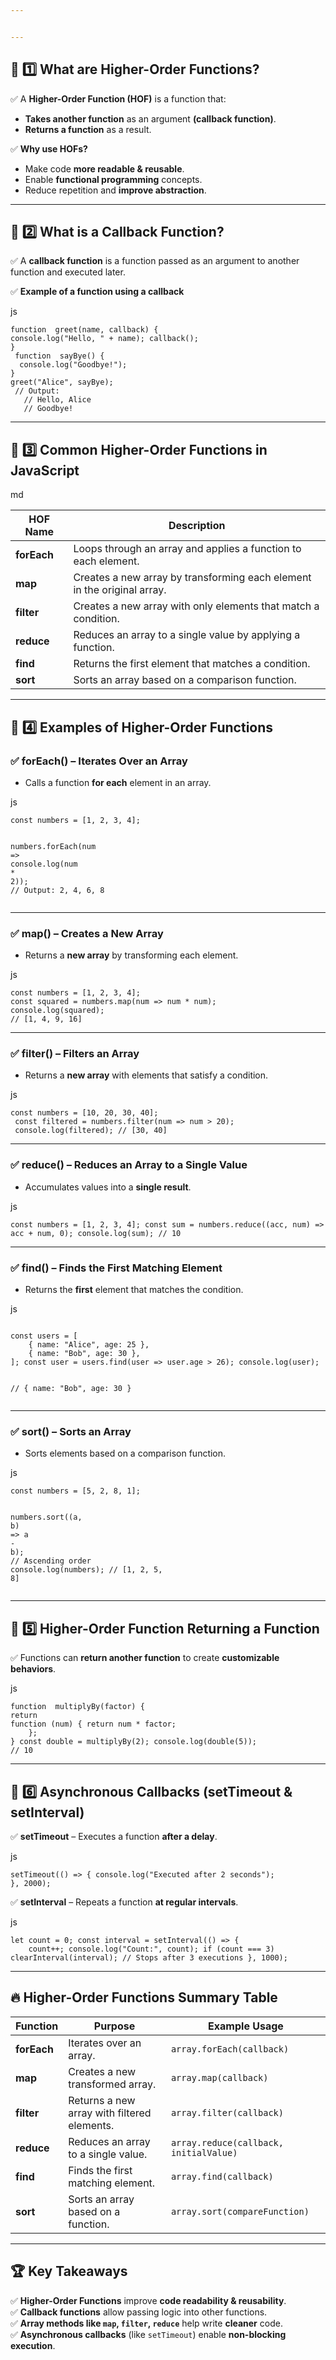 ```yaml
---


---
```


<h2 id="🔹-1️⃣-what-are-higher-order-functions">🔹 1️⃣ <strong>What are Higher-Order Functions?</strong></h2>
<p>✅ A <strong>Higher-Order Function (HOF)</strong> is a function that:</p>
<ul>
<li><strong>Takes another function</strong> as an argument <strong>(callback function)</strong>.</li>
<li><strong>Returns a function</strong> as a result.</li>
</ul>
<p>✅ <strong>Why use HOFs?</strong></p>
<ul>
<li>Make code <strong>more readable &amp; reusable</strong>.</li>
<li>Enable <strong>functional programming</strong> concepts.</li>
<li>Reduce repetition and <strong>improve abstraction</strong>.</li>
</ul>
<hr>
<h2 id="🔹-2️⃣-what-is-a-callback-function">🔹 2️⃣ <strong>What is a Callback Function?</strong></h2>
<p>✅ A <strong>callback function</strong> is a function passed as an argument to another function and executed later.</p>
<p>✅ <strong>Example of a function using a callback</strong></p>
<p>js</p>
<pre class=" language-js"><code class="prism  language-js"><span class="token keyword">function</span>  <span class="token function">greet</span><span class="token punctuation">(</span>name<span class="token punctuation">,</span> callback<span class="token punctuation">)</span> <span class="token punctuation">{</span> 
console<span class="token punctuation">.</span><span class="token function">log</span><span class="token punctuation">(</span><span class="token string">"Hello, "</span> <span class="token operator">+</span> name<span class="token punctuation">)</span><span class="token punctuation">;</span> <span class="token function">callback</span><span class="token punctuation">(</span><span class="token punctuation">)</span><span class="token punctuation">;</span>
<span class="token punctuation">}</span>
 <span class="token keyword">function</span>  <span class="token function">sayBye</span><span class="token punctuation">(</span><span class="token punctuation">)</span> <span class="token punctuation">{</span>
  console<span class="token punctuation">.</span><span class="token function">log</span><span class="token punctuation">(</span><span class="token string">"Goodbye!"</span><span class="token punctuation">)</span><span class="token punctuation">;</span>
<span class="token punctuation">}</span> 
<span class="token function">greet</span><span class="token punctuation">(</span><span class="token string">"Alice"</span><span class="token punctuation">,</span> sayBye<span class="token punctuation">)</span><span class="token punctuation">;</span>
 <span class="token comment">// Output:</span>
   <span class="token comment">// Hello, Alice </span>
   <span class="token comment">// Goodbye!</span>
</code></pre>
<hr>
<h2 id="🔹-3️⃣-common-higher-order-functions-in-javascript">🔹 3️⃣ <strong>Common Higher-Order Functions in JavaScript</strong></h2>
<p>md</p>

<table>
<thead>
<tr>
<th>HOF Name</th>
<th>Description</th>
</tr>
</thead>
<tbody>
<tr>
<td><strong>forEach</strong></td>
<td>Loops through an array and applies a function to each element.</td>
</tr>
<tr>
<td><strong>map</strong></td>
<td>Creates a new array by transforming each element in the original array.</td>
</tr>
<tr>
<td><strong>filter</strong></td>
<td>Creates a new array with only elements that match a condition.</td>
</tr>
<tr>
<td><strong>reduce</strong></td>
<td>Reduces an array to a single value by applying a function.</td>
</tr>
<tr>
<td><strong>find</strong></td>
<td>Returns the first element that matches a condition.</td>
</tr>
<tr>
<td><strong>sort</strong></td>
<td>Sorts an array based on a comparison function.</td>
</tr>
</tbody>
</table><hr>
<h2 id="🔹-4️⃣-examples-of-higher-order-functions">🔹 4️⃣ <strong>Examples of Higher-Order Functions</strong></h2>
<h3 id="✅-foreach-–-iterates-over-an-array">✅ <strong>forEach()</strong> – Iterates Over an Array</h3>
<ul>
<li>Calls a function <strong>for each</strong> element in an array.</li>
</ul>
<p>js</p>
<pre class=" language-js"><code class="prism  language-js"><span class="token keyword">const</span> numbers <span class="token operator">=</span> <span class="token punctuation">[</span><span class="token number">1</span><span class="token punctuation">,</span> <span class="token number">2</span><span class="token punctuation">,</span> <span class="token number">3</span><span class="token punctuation">,</span> <span class="token number">4</span><span class="token punctuation">]</span><span class="token punctuation">;</span>

numbers<span class="token punctuation">.</span><span class="token function">forEach</span><span class="token punctuation">(</span>num <span class="token operator">=&gt;</span> console<span class="token punctuation">.</span><span class="token function">log</span><span class="token punctuation">(</span>num <span class="token operator">*</span> <span class="token number">2</span><span class="token punctuation">)</span><span class="token punctuation">)</span><span class="token punctuation">;</span> 
<span class="token comment">// Output: 2, 4, 6, 8</span>
</code></pre>
<hr>
<h3 id="✅-map-–-creates-a-new-array">✅ <strong>map()</strong> – Creates a New Array</h3>
<ul>
<li>Returns a <strong>new array</strong> by transforming each element.</li>
</ul>
<p>js</p>
<pre class=" language-js"><code class="prism  language-js"><span class="token keyword">const</span> numbers <span class="token operator">=</span> <span class="token punctuation">[</span><span class="token number">1</span><span class="token punctuation">,</span> <span class="token number">2</span><span class="token punctuation">,</span> <span class="token number">3</span><span class="token punctuation">,</span> <span class="token number">4</span><span class="token punctuation">]</span><span class="token punctuation">;</span> 
<span class="token keyword">const</span> squared <span class="token operator">=</span> numbers<span class="token punctuation">.</span><span class="token function">map</span><span class="token punctuation">(</span>num <span class="token operator">=&gt;</span> num <span class="token operator">*</span> num<span class="token punctuation">)</span><span class="token punctuation">;</span>
console<span class="token punctuation">.</span><span class="token function">log</span><span class="token punctuation">(</span>squared<span class="token punctuation">)</span><span class="token punctuation">;</span> 
<span class="token comment">// [1, 4, 9, 16]</span>
</code></pre>
<hr>
<h3 id="✅-filter-–-filters-an-array">✅ <strong>filter()</strong> – Filters an Array</h3>
<ul>
<li>Returns a <strong>new array</strong> with elements that satisfy a condition.</li>
</ul>
<p>js</p>
<pre class=" language-js"><code class="prism  language-js"><span class="token keyword">const</span> numbers <span class="token operator">=</span> <span class="token punctuation">[</span><span class="token number">10</span><span class="token punctuation">,</span> <span class="token number">20</span><span class="token punctuation">,</span> <span class="token number">30</span><span class="token punctuation">,</span> <span class="token number">40</span><span class="token punctuation">]</span><span class="token punctuation">;</span>
 <span class="token keyword">const</span> filtered <span class="token operator">=</span> numbers<span class="token punctuation">.</span><span class="token function">filter</span><span class="token punctuation">(</span>num <span class="token operator">=&gt;</span> num <span class="token operator">&gt;</span> <span class="token number">20</span><span class="token punctuation">)</span><span class="token punctuation">;</span>
 console<span class="token punctuation">.</span><span class="token function">log</span><span class="token punctuation">(</span>filtered<span class="token punctuation">)</span><span class="token punctuation">;</span> <span class="token comment">// [30, 40]</span>
</code></pre>
<hr>
<h3 id="✅-reduce-–-reduces-an-array-to-a-single-value">✅ <strong>reduce()</strong> – Reduces an Array to a Single Value</h3>
<ul>
<li>Accumulates values into a <strong>single result</strong>.</li>
</ul>
<p>js</p>
<pre class=" language-js"><code class="prism  language-js"><span class="token keyword">const</span> numbers <span class="token operator">=</span> <span class="token punctuation">[</span><span class="token number">1</span><span class="token punctuation">,</span> <span class="token number">2</span><span class="token punctuation">,</span> <span class="token number">3</span><span class="token punctuation">,</span> <span class="token number">4</span><span class="token punctuation">]</span><span class="token punctuation">;</span> <span class="token keyword">const</span> sum <span class="token operator">=</span> numbers<span class="token punctuation">.</span><span class="token function">reduce</span><span class="token punctuation">(</span><span class="token punctuation">(</span>acc<span class="token punctuation">,</span> num<span class="token punctuation">)</span> <span class="token operator">=&gt;</span> acc <span class="token operator">+</span> num<span class="token punctuation">,</span> <span class="token number">0</span><span class="token punctuation">)</span><span class="token punctuation">;</span> console<span class="token punctuation">.</span><span class="token function">log</span><span class="token punctuation">(</span>sum<span class="token punctuation">)</span><span class="token punctuation">;</span> <span class="token comment">// 10</span>
</code></pre>
<hr>
<h3 id="✅-find-–-finds-the-first-matching-element">✅ <strong>find()</strong> – Finds the First Matching Element</h3>
<ul>
<li>Returns the <strong>first</strong> element that matches the condition.</li>
</ul>
<p>js</p>
<pre class=" language-js"><code class="prism  language-js">
<span class="token keyword">const</span> users <span class="token operator">=</span> <span class="token punctuation">[</span>
    <span class="token punctuation">{</span> name<span class="token punctuation">:</span> <span class="token string">"Alice"</span><span class="token punctuation">,</span> age<span class="token punctuation">:</span> <span class="token number">25</span> <span class="token punctuation">}</span><span class="token punctuation">,</span>
    <span class="token punctuation">{</span> name<span class="token punctuation">:</span> <span class="token string">"Bob"</span><span class="token punctuation">,</span> age<span class="token punctuation">:</span> <span class="token number">30</span> <span class="token punctuation">}</span><span class="token punctuation">,</span>
<span class="token punctuation">]</span><span class="token punctuation">;</span> <span class="token keyword">const</span> user <span class="token operator">=</span> users<span class="token punctuation">.</span><span class="token function">find</span><span class="token punctuation">(</span>user <span class="token operator">=&gt;</span> user<span class="token punctuation">.</span>age <span class="token operator">&gt;</span> <span class="token number">26</span><span class="token punctuation">)</span><span class="token punctuation">;</span> console<span class="token punctuation">.</span><span class="token function">log</span><span class="token punctuation">(</span>user<span class="token punctuation">)</span><span class="token punctuation">;</span> 

<span class="token comment">// { name: "Bob", age: 30 }</span>
</code></pre>
<hr>
<h3 id="✅-sort-–-sorts-an-array">✅ <strong>sort()</strong> – Sorts an Array</h3>
<ul>
<li>Sorts elements based on a comparison function.</li>
</ul>
<p>js</p>
<pre class=" language-js"><code class="prism  language-js"><span class="token keyword">const</span> numbers <span class="token operator">=</span> <span class="token punctuation">[</span><span class="token number">5</span><span class="token punctuation">,</span> <span class="token number">2</span><span class="token punctuation">,</span> <span class="token number">8</span><span class="token punctuation">,</span> <span class="token number">1</span><span class="token punctuation">]</span><span class="token punctuation">;</span>

numbers<span class="token punctuation">.</span><span class="token function">sort</span><span class="token punctuation">(</span><span class="token punctuation">(</span>a<span class="token punctuation">,</span> b<span class="token punctuation">)</span> <span class="token operator">=&gt;</span> a <span class="token operator">-</span> b<span class="token punctuation">)</span><span class="token punctuation">;</span> 
<span class="token comment">// Ascending order  console.log(numbers);</span>
 <span class="token comment">// [1, 2, 5, 8]</span>
</code></pre>
<hr>
<h2 id="🔹-5️⃣-higher-order-function-returning-a-function">🔹 5️⃣ <strong>Higher-Order Function Returning a Function</strong></h2>
<p>✅ Functions can <strong>return another function</strong> to create <strong>customizable behaviors</strong>.</p>
<p>js</p>
<pre class=" language-js"><code class="prism  language-js"><span class="token keyword">function</span>  <span class="token function">multiplyBy</span><span class="token punctuation">(</span>factor<span class="token punctuation">)</span> <span class="token punctuation">{</span> 
<span class="token keyword">return</span> 
<span class="token keyword">function</span> <span class="token punctuation">(</span>num<span class="token punctuation">)</span> <span class="token punctuation">{</span> <span class="token keyword">return</span> num <span class="token operator">*</span> factor<span class="token punctuation">;</span>
    <span class="token punctuation">}</span><span class="token punctuation">;</span>
<span class="token punctuation">}</span> <span class="token keyword">const</span> double <span class="token operator">=</span> <span class="token function">multiplyBy</span><span class="token punctuation">(</span><span class="token number">2</span><span class="token punctuation">)</span><span class="token punctuation">;</span> console<span class="token punctuation">.</span><span class="token function">log</span><span class="token punctuation">(</span><span class="token function">double</span><span class="token punctuation">(</span><span class="token number">5</span><span class="token punctuation">)</span><span class="token punctuation">)</span><span class="token punctuation">;</span> 
<span class="token comment">// 10</span>
</code></pre>
<hr>
<h2 id="🔹-6️⃣-asynchronous-callbacks-settimeout--setinterval">🔹 6️⃣ <strong>Asynchronous Callbacks (setTimeout &amp; setInterval)</strong></h2>
<p>✅ <strong>setTimeout</strong> – Executes a function <strong>after a delay</strong>.</p>
<p>js</p>
<pre class=" language-js"><code class="prism  language-js"><span class="token function">setTimeout</span><span class="token punctuation">(</span><span class="token punctuation">(</span><span class="token punctuation">)</span> <span class="token operator">=&gt;</span> <span class="token punctuation">{</span> console<span class="token punctuation">.</span><span class="token function">log</span><span class="token punctuation">(</span><span class="token string">"Executed after 2 seconds"</span><span class="token punctuation">)</span><span class="token punctuation">;</span>
<span class="token punctuation">}</span><span class="token punctuation">,</span> <span class="token number">2000</span><span class="token punctuation">)</span><span class="token punctuation">;</span>
</code></pre>
<p>✅ <strong>setInterval</strong> – Repeats a function <strong>at regular intervals</strong>.</p>
<p>js</p>
<pre class=" language-js"><code class="prism  language-js"><span class="token keyword">let</span> count <span class="token operator">=</span> <span class="token number">0</span><span class="token punctuation">;</span> <span class="token keyword">const</span> interval <span class="token operator">=</span> <span class="token function">setInterval</span><span class="token punctuation">(</span><span class="token punctuation">(</span><span class="token punctuation">)</span> <span class="token operator">=&gt;</span> <span class="token punctuation">{</span>
    count<span class="token operator">++</span><span class="token punctuation">;</span> console<span class="token punctuation">.</span><span class="token function">log</span><span class="token punctuation">(</span><span class="token string">"Count:"</span><span class="token punctuation">,</span> count<span class="token punctuation">)</span><span class="token punctuation">;</span> <span class="token keyword">if</span> <span class="token punctuation">(</span>count <span class="token operator">===</span> <span class="token number">3</span><span class="token punctuation">)</span> <span class="token function">clearInterval</span><span class="token punctuation">(</span>interval<span class="token punctuation">)</span><span class="token punctuation">;</span> <span class="token comment">// Stops after 3 executions }, 1000);</span>
</code></pre>
<hr>
<h2 id="🔥-higher-order-functions-summary-table">🔥 <strong>Higher-Order Functions Summary Table</strong></h2>

<table>
<thead>
<tr>
<th>Function</th>
<th>Purpose</th>
<th>Example Usage</th>
</tr>
</thead>
<tbody>
<tr>
<td><strong>forEach</strong></td>
<td>Iterates over an array.</td>
<td><code>array.forEach(callback)</code></td>
</tr>
<tr>
<td><strong>map</strong></td>
<td>Creates a new transformed array.</td>
<td><code>array.map(callback)</code></td>
</tr>
<tr>
<td><strong>filter</strong></td>
<td>Returns a new array with filtered elements.</td>
<td><code>array.filter(callback)</code></td>
</tr>
<tr>
<td><strong>reduce</strong></td>
<td>Reduces an array to a single value.</td>
<td><code>array.reduce(callback, initialValue)</code></td>
</tr>
<tr>
<td><strong>find</strong></td>
<td>Finds the first matching element.</td>
<td><code>array.find(callback)</code></td>
</tr>
<tr>
<td><strong>sort</strong></td>
<td>Sorts an array based on a function.</td>
<td><code>array.sort(compareFunction)</code></td>
</tr>
</tbody>
</table><hr>
<h2 id="🏆-key-takeaways">🏆 <strong>Key Takeaways</strong></h2>
<p>✅ <strong>Higher-Order Functions</strong> improve <strong>code readability &amp; reusability</strong>.<br>
✅ <strong>Callback functions</strong> allow passing logic into other functions.<br>
✅ <strong>Array methods like <code>map</code>, <code>filter</code>, <code>reduce</code></strong> help write <strong>cleaner</strong> code.<br>
✅ <strong>Asynchronous callbacks</strong> (like <code>setTimeout</code>) enable <strong>non-blocking execution</strong>.</p>

